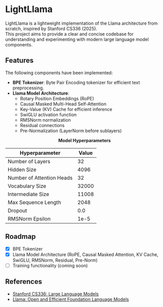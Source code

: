 # LightLlama

LightLlama is a lightweight implementation of the Llama architecture from scratch, inspired by Stanford CS336 (2025).  
This project aims to provide a clear and concise codebase for understanding and experimenting with modern large language model components.

## Features

The following components have been implemented:

- **BPE Tokenizer**: Byte Pair Encoding tokenizer for efficient text preprocessing.
- **Llama Model Architecture**:
  - Rotary Position Embeddings (RoPE)
  - Causal Masked Multi-Head Self-Attention
  - Key-Value (KV) Cache for efficient inference
  - SwiGLU activation function
  - RMSNorm normalization
  - Residual connections
  - Pre-Normalization (LayerNorm before sublayers)

<div align="center">

<b>Model Hyperparameters</b>

| Hyperparameter         | Value         |
|-----------------------|--------------|
| Number of Layers      | 32           |
| Hidden Size           | 4096         |
| Number of Attention Heads | 32       |
| Vocabulary Size       | 32000        |
| Intermediate Size     | 11008        |
| Max Sequence Length   | 2048         |
| Dropout               | 0.0          |
| RMSNorm Epsilon       | 1e-5         |

</div>

## Roadmap

- [x] BPE Tokenizer
- [x] Llama Model Architecture (RoPE, Causal Masked Attention, KV Cache, SwiGLU, RMSNorm, Residual, Pre-Norm)
- [ ] Training functionality (coming soon)

## References

- [Stanford CS336: Large Language Models](https://web.stanford.edu/class/cs336/)
- [Llama: Open and Efficient Foundation Language Models](https://arxiv.org/abs/2302.13971)
